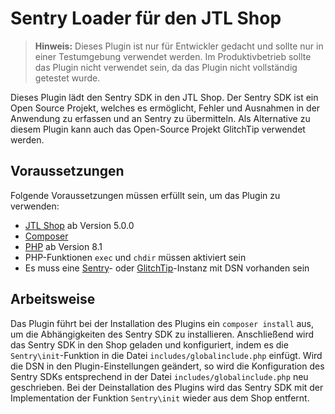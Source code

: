 # Sentry Loader für den JTL Shop

> **Hinweis:** Dieses Plugin ist nur für Entwickler gedacht und sollte nur in einer Testumgebung verwendet werden. Im Produktivbetrieb sollte das Plugin nicht verwendet sein, da das Plugin nicht vollständig getestet wurde.

Dieses Plugin lädt den Sentry SDK in den JTL Shop. Der Sentry SDK ist ein Open Source Projekt, welches es ermöglicht, Fehler und Ausnahmen in der Anwendung zu erfassen und an Sentry zu übermitteln. Als Alternative zu diesem Plugin kann auch das Open-Source Projekt GlitchTip verwendet werden.

## Voraussetzungen

Folgende Voraussetzungen müssen erfüllt sein, um das Plugin zu verwenden:

- [JTL Shop](https://jtl-software.de) ab Version 5.0.0
- [Composer](https://getcomposer.org/)
- [PHP](https://php.net/) ab Version 8.1
- PHP-Funktionen `exec` und `chdir` müssen aktiviert sein
- Es muss eine [Sentry](https://sentry.io/)- oder [GlitchTip](https://glitchtip.com/)-Instanz mit DSN vorhanden sein

## Arbeitsweise

Das Plugin führt bei der Installation des Plugins ein `composer install` aus, um die Abhängigkeiten des Sentry SDK zu installieren. Anschließend wird das Sentry SDK in den Shop geladen und konfiguriert, indem es die `Sentry\init`-Funktion in die Datei `includes/globalinclude.php` einfügt. Wird die DSN in den Plugin-Einstellungen geändert, so
wird die Konfiguration des Sentry SDKs entsprechend in der Datei `includes/globalinclude.php` neu geschrieben. Bei der Deinstallation des Plugins wird das Sentry SDK mit der Implementation der Funktion `Sentry\init` wieder aus dem Shop entfernt.